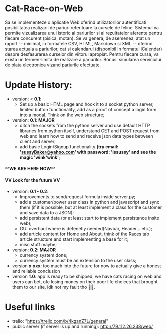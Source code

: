 # Cat-Race-on-Web
Sa se implementeze o aplicatie Web oferind utilizatorilor autentificati posibilitatea realizarii de pariuri referitoare la cursele de feline. Sistemul va permite vizualizarea unui istoric al pariurilor si al rezultatelor aferente pentru fiecare concurent (pisica, motan). Se va genera, de asemenea, atat un raport -- minimal, in formatele CSV, HTML, Markdown si XML -- oferind starea actuala a pariurilor, cat si calendarul (disponibil in formatul iCalendar) despre desfasurarea curselor din viitorul apropiat. Pentru fiecare cursa, va exista un termen-limita de realizare a pariurilor. Bonus: simularea serviciului de plata electronica vizand pariurile efectuate.

# Update History:
- version: < __0.1__: 
  - Set up a basic HTML page and hook it to a socket python server, limited button functionality, add as a proof of concept a login form into a modal. Think on the web structure;
- version: __0.1__: **MAJOR**
  - ditch the sockets from the python server and use default HTTP libraries from python itself, understand GET and POST request from web and learn how to send and receive json data types between client and server;
  - add basic Login/Signup functionality **(try email: 'sussyBaker@yahoo.com' with password: 'issussy' and see the magic 'wink'wink'**;
#### ^^WE ARE HERE NOW^^
#### VV Look for the future VV
- version: __0.1 - 0.2__: 
  - Improvements to send/request formula inside server.py;
  - add a customer/power user class in python and javascript and sync them (if it is possible, but at least implement a class for the customer and save data to a JSON);
  - add persistent data (or at least start to implement persistance insite web);
  - GUI overhaul where is defenetly needed(Navbar, Header,...etc.);
  - add article content for Home and About, think of the Races tab article structure and start implementing a base for it;
  - misc stuff maybe;
- version: __0.2__: **MAJOR**
  - currency system done;
  - currency system must be an extension to the user class;
- version __x.xxx__: too much into the future for now to actually give a honest and reliable conclusion
- version __1.0__: app is ready to be shipped, we have cats racing on web and users can bet, ofc losing money on their poor life choices that brought them to our site, idk not my fault tho 🤷‍♂️.

# Useful links
- trello: "https://trello.com/b/4kganZ7L/general"
- public server (if server is up and running): http://79.112.26.238/web/
